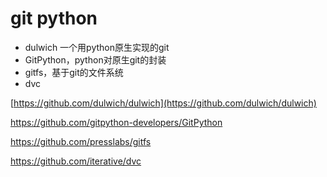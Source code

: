 # git python

* dulwich 一个用python原生实现的git
* GitPython，python对原生git的封装
* gitfs，基于git的文件系统
* dvc


[https://github.com/dulwich/dulwich](https://github.com/dulwich/dulwich)

https://github.com/gitpython-developers/GitPython

https://github.com/presslabs/gitfs

https://github.com/iterative/dvc